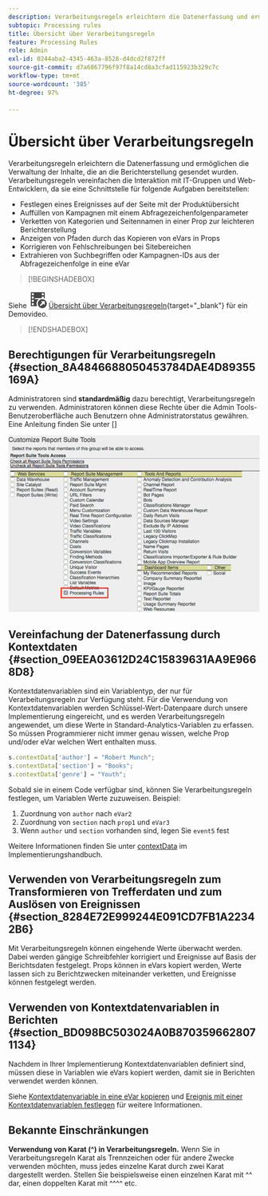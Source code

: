 ```yaml
---
description: Verarbeitungsregeln erleichtern die Datenerfassung und ermöglichen die Verwaltung der Inhalte, die an die Berichterstellung gesendet wurden.
subtopic: Processing rules
title: Übersicht über Verarbeitungsregeln
feature: Processing Rules
role: Admin
exl-id: 0244aba2-4345-463a-8528-d4dcd2f872ff
source-git-commit: d7a6867796f97f8a14cd8a3cfad115923b329c7c
workflow-type: tm+mt
source-wordcount: '385'
ht-degree: 97%

---
```


# Übersicht über Verarbeitungsregeln

Verarbeitungsregeln erleichtern die Datenerfassung und ermöglichen die Verwaltung der Inhalte, die an die Berichterstellung gesendet wurden. Verarbeitungsregeln vereinfachen die Interaktion mit IT-Gruppen und Web-Entwicklern, da sie eine Schnittstelle für folgende Aufgaben bereitstellen:

* Festlegen eines Ereignisses auf der Seite mit der Produktübersicht
* Auffüllen von Kampagnen mit einem Abfragezeichenfolgenparameter
* Verketten von Kategorien und Seitennamen in einer Prop zur leichteren Berichterstellung
* Anzeigen von Pfaden durch das Kopieren von eVars in Props
* Korrigieren von Fehlschreibungen bei Sitebereichen
* Extrahieren von Suchbegriffen oder Kampagnen-IDs aus der Abfragezeichenfolge in eine eVar



>[!BEGINSHADEBOX]

Siehe ![VideoCheckedOut](/help/assets/icons/VideoCheckedOut.svg) [Übersicht über Verarbeitungsregeln](https://video.tv.adobe.com/v/26124/?quality=12&learn=on){target="_blank"} für ein Demovideo.

>[!ENDSHADEBOX]


## Berechtigungen für Verarbeitungsregeln {#section_8A4846688050453784DAE4D89355169A}

Administratoren sind **standardmäßig** dazu berechtigt, Verarbeitungsregeln zu verwenden. Administratoren können diese Rechte über die Admin Tools-Benutzeroberfläche auch Benutzern ohne Administratorstatus gewähren. Eine Anleitung finden Sie unter []

![Verarbeitungsregeln](assets/processing-rules.png)

## Vereinfachung der Datenerfassung durch Kontextdaten  {#section_09EEA03612D24C15839631AA9E9668D8}

Kontextdatenvariablen sind ein Variablentyp, der nur für Verarbeitungsregeln zur Verfügung steht. Für die Verwendung von Kontextdatenvariablen werden Schlüssel-Wert-Datenpaare durch unsere Implementierung eingereicht, und es werden Verarbeitungsregeln angewendet, um diese Werte in Standard-Analytics-Variablen zu erfassen. So müssen Programmierer nicht immer genau wissen, welche Prop und/oder eVar welchen Wert enthalten muss.

```js
s.contextData['author'] = "Robert Munch";
s.contextData['section'] = "Books";
s.contextData['genre'] = "Youth";
```

Sobald sie in einem Code verfügbar sind, können Sie Verarbeitungsregeln festlegen, um Variablen Werte zuzuweisen. Beispiel:

1. Zuordnung von `author` nach `eVar2`
2. Zuordnung von `section` nach `prop1` und `eVar3`
3. Wenn `author` und `section` vorhanden sind, legen Sie `event5` fest

Weitere Informationen finden Sie unter [contextData](/help/implement/vars/page-vars/contextdata.md) im Implementierungshandbuch.

## Verwenden von Verarbeitungsregeln zum Transformieren von Trefferdaten und zum Auslösen von Ereignissen  {#section_8284E72E999244E091CD7FB1A22342B6}

Mit Verarbeitungsregeln können eingehende Werte überwacht werden. Dabei werden gängige Schreibfehler korrigiert und Ereignisse auf Basis der Berichtsdaten festgelegt. Props können in eVars kopiert werden, Werte lassen sich zu Berichtzwecken miteinander verketten, und Ereignisse können festgelegt werden.

## Verwenden von Kontextdatenvariablen in Berichten  {#section_BD098BC503024A0B8703596628071134}

Nachdem in Ihrer Implementierung Kontextdatenvariablen definiert sind, müssen diese in Variablen wie eVars kopiert werden, damit sie in Berichten verwendet werden können.

Siehe [Kontextdatenvariable in eine eVar kopieren](/help/admin/admin/c-manage-report-suites/c-edit-report-suites/general/c-processing-rules/processing-rules-examples/processing-rules-copy-context-data.md) und [Ereignis mit einer Kontextdatenvariablen festlegen](/help/admin/admin/c-manage-report-suites/c-edit-report-suites/general/c-processing-rules/processing-rules-examples/processing-rules-copy-context-data-event.md) für weitere Informationen.

## Bekannte Einschränkungen

**Verwendung von Karat (^) in Verarbeitungsregeln.** Wenn Sie in Verarbeitungsregeln Karat als Trennzeichen oder für andere Zwecke verwenden möchten, muss jedes einzelne Karat durch zwei Karat dargestellt werden. Stellen Sie beispielsweise einen einzelnen Karat mit ^^ dar, einen doppelten Karat mit ^^^^ etc.